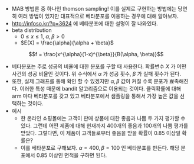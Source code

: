 - MAB 방법론 중 하나인 thomson sampling! 이를 실제로 구현하는 방법에는 당연히 여러 방법이 있지만 대표적으로 베타분포를 이용하는 경우에 대해 알아보자.
- http://infoso.kr/?p=3624 에 베타분포에 대한 설명이 잘 나와있다.
- beta distribution
  - $0 \leq  x  \leq 1$, $\alpha, \beta > 0$
  - $E(X) = \frac{\alpha}{\alpha + \beta}$

$$f = \frac{x^{\alpha}(1-x)^{\beta}}{B(\alpha, \beta)}$$

- 베타분포는 주로 성공의 비율에 대한 분포를 구할 때 사용한다. 확률변수 $X$ 가 어떤 사건의 성공 비율인 것이다. 위 수식에서 $\alpha$ 가 성공 횟수, $\beta$ 가 실패 횟수가 된다.
- 또한, 실제 그래프를 통해 확인 할 수 있겠지만 $\alpha,\beta$ 값이 커질 수록 분포가 뾰족해진다. 이러한 특성 때문에 bandit 알고리즘으로 이용되는 것이다. 클릭확률에 대해 arm 마다 베타분포를 갖고 있고 베타분포에서 샘플링을 통해서 가장 높은 값을 선택하는 것이다.
- 예시
  - 한 온라인 쇼핑몰에는 고객이 판매 상품에 대한 좋음과 나쁨 두 가지 평가할 수 있다. 그런데 어떤 제품에 대해 현재까지 400개의 좋음과 100개의 나쁨 평가를 받았다. 그렇다면, 이 제품이 고객들로부터 좋음을 받을 확률이 0.85 이상일 확률은?
  - 이를 베타분포로 구해보자. $\alpha=400, \beta=100$ 인 베타분포를 만든다. 해당 분포에서 0.85 이상인 면적을 구하면 된다.